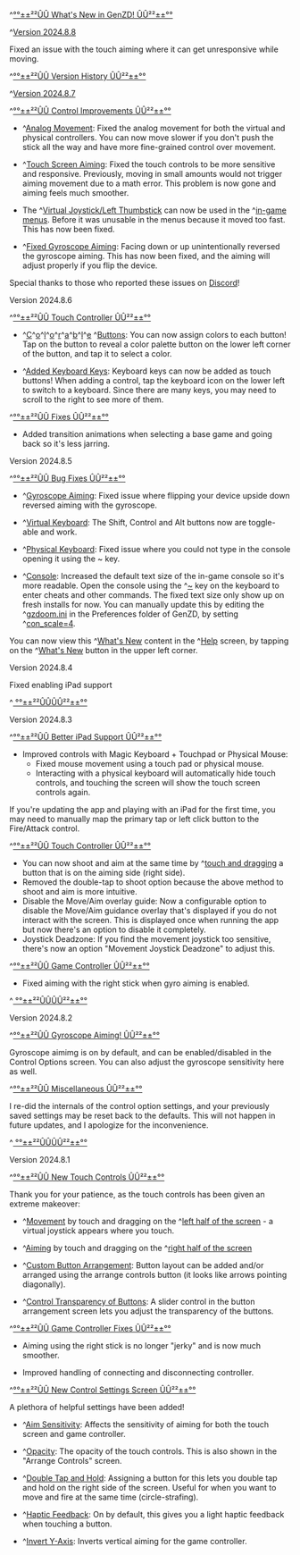 ^[°°±±²²ÛÛ What's New in GenZD! ÛÛ²²±±°°](colored: 'red')

^[Version 2024.8.8](colored: 'yellow')

Fixed an issue with the touch aiming where it can get unresponsive while moving.

^[°°±±²²ÛÛ Version History ÛÛ²²±±°°](colored: 'cyan')

^[Version 2024.8.7](colored: 'yellow')

^[°°±±²²ÛÛ Control Improvements ÛÛ²²±±°°](colored: 'cyan')

- ^[Analog Movement](colored: 'white'): Fixed the analog movement for both the virtual and physical controllers. You can now move slower if you don't push the stick all the way and have more fine-grained control over movement.

- ^[Touch Screen Aiming](colored: 'white'): Fixed the touch controls to be more sensitive and responsive. Previously, moving in small amounts would not trigger aiming movement due to a math error. This problem is now gone and aiming feels much smoother.

- The ^[Virtual Joystick/Left Thumbstick](colored: 'white') can now be used in the ^[in-game menus](colored: 'white'). Before it was unusable in the menus because it moved too fast. This has now been fixed.

- ^[Fixed Gyroscope Aiming](colored: 'white'): Facing down or up unintentionally reversed the gyroscope aiming. This has now been fixed, and the aiming will adjust properly if you flip the device.

Special thanks to those who reported these issues on [Discord](https://discord.gg/S4tVTNEmsj)! 


Version 2024.8.6

^[°°±±²²ÛÛ Touch Controller ÛÛ²²±±°°](colored: 'cyan')

- ^[C](colored: 'red')^[o](colored: 'green')^[l](colored: 'blue')^[o](colored: 'yellow')^[r](colored: 'cyan')^[a](colored: 'orange')^[b](colored: 'pink')^[l](colored: 'mint')^[e](colored: 'purple') ^[Buttons](colored: 'white'): You can now assign colors to each button! Tap on the button to reveal a color palette button on the lower left corner of the button, and tap it to select a color.

- ^[Added Keyboard Keys](colored: 'white'): Keyboard keys can now be added as touch buttons! When adding a control, tap the keyboard icon on the lower left to switch to a keyboard. Since there are many keys, you may need to scroll to the right to see more of them.

^[°°±±²²ÛÛ Fixes ÛÛ²²±±°°](colored: 'cyan')

- Added transition animations when selecting a base game and going back so it's less jarring.


Version 2024.8.5

^[°°±±²²ÛÛ Bug Fixes ÛÛ²²±±°°](colored: 'cyan')

- ^[Gyroscope Aiming](colored: 'white'): Fixed issue where flipping your device upside down reversed aiming with the gyroscope.

- ^[Virtual Keyboard](colored: 'white'): The Shift, Control and Alt buttons now are toggle-able and work.

- ^[Physical Keyboard](colored: 'white'): Fixed issue where you could not type in the console opening it using the ~ key.

- ^[Console](colored: 'white'): Increased the default text size of the in-game console so it's more readable. Open the console using the ^[~](colored: 'white') key on the keyboard to enter cheats and other commands. The fixed text size only show up on fresh installs for now. You can manually update this by editing the ^[gzdoom.ini](colored: 'gray') in the Preferences folder of GenZD, by setting ^[con_scale=4](colored: 'gray').

You can now view this ^[What's New](colored: 'white') content in the ^[Help](colored: 'white') screen, by tapping on the ^[What's New](colored: 'white') button in the upper left corner.


Version 2024.8.4

Fixed enabling iPad support

^[               °°±±²²ÛÛÛÛ²²±±°°](colored: 'white')

Version 2024.8.3
 
^[°°±±²²ÛÛ Better iPad Support ÛÛ²²±±°°](colored: 'cyan')

- Improved controls with Magic Keyboard + Touchpad or Physical Mouse:
  - Fixed mouse movement using a touch pad or physical mouse.
  - Interacting with a physical keyboard will automatically hide touch controls, and touching the screen will show the touch screen controls again.

If you're updating the app and playing with an iPad for the first time, you may need to manually map the primary tap or left click button to the Fire/Attack control.

^[°°±±²²ÛÛ Touch Controller ÛÛ²²±±°°](colored: 'cyan')

- You can now shoot and aim at the same time by ^[touch and dragging](colored: 'yellow') a button that is on the aiming side (right side).
- Removed the double-tap to shoot option because the above method to shoot and aim is more intuitive.
- Disable the Move/Aim overlay guide: Now a configurable option to disable the Move/Aim guidance overlay that's displayed if you do not interact with the screen. This is displayed once when running the app but now there's an option to disable it completely.
- Joystick Deadzone: If you find the movement joystick too sensitive, there's now an option "Movement Joystick Deadzone" to adjust this.

^[°°±±²²ÛÛ Game Controller ÛÛ²²±±°°](colored: 'cyan')

- Fixed aiming with the right stick when gyro aiming is enabled.


^[               °°±±²²ÛÛÛÛ²²±±°°](colored: 'white')

Version 2024.8.2

^[°°±±²²ÛÛ Gyroscope Aiming! ÛÛ²²±±°°](colored: 'cyan')

Gyroscope aimimg is on by default, and can be enabled/disabled in the Control Options screen. You can also adjust the gyroscope sensitivity here as well.

^[°°±±²²ÛÛ Miscellaneous ÛÛ²²±±°°](colored: 'cyan')

I re-did the internals of the control option settings, and your previously saved settings may be reset back to the defaults. This will not happen in future updates, and I apologize for the inconvenience.

^[               °°±±²²ÛÛÛÛ²²±±°°](colored: 'white')

Version 2024.8.1

^[°°±±²²ÛÛ New Touch Controls ÛÛ²²±±°°](colored: 'cyan')

Thank you for your patience, as the touch controls has been given an extreme makeover: 

- ^[Movement](colored: 'white') by touch and dragging on the ^[left half of the screen](colored: 'white') - a virtual joystick appears where you touch.

- ^[Aiming](colored: 'white') by touch and dragging on the ^[right half of the screen](colored: 'white')

- ^[Custom Button Arrangement](colored: 'white'): Button layout can be added and/or arranged using the arrange controls button (it looks like arrows pointing diagonally).

- ^[Control Transparency of Buttons](colored: 'white'): A slider control in the button arrangement screen lets you adjust the transparency of the buttons.

^[°°±±²²ÛÛ Game Controller Fixes ÛÛ²²±±°°](colored: 'cyan') 

- Aiming using the right stick is no longer "jerky" and is now much smoother.

- Improved handling of connecting and disconnecting controller.

^[°°±±²²ÛÛ New Control Settings Screen ÛÛ²²±±°°](colored: 'cyan')

A plethora of helpful settings have been added!

- ^[Aim Sensitivity](colored: 'white'): Affects the sensitivity of aiming for both the touch screen and game controller.

- ^[Opacity](colored: 'white'): The opacity of the touch controls. This is also shown in the "Arrange Controls" screen.
 
- ^[Double Tap and Hold](colored: 'white'): Assigning a button for this lets you double tap and hold on the right side of the screen. Useful for when you want to move and fire at the same time (circle-strafing).

- ^[Haptic Feedback](colored: 'white'): On by default, this gives you a light haptic feedback when touching a button.

- ^[Invert Y-Axis](colored: 'white'): Inverts vertical aiming for the game controller.
